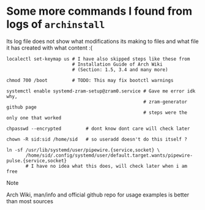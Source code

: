 # Some more commands I found from logs of `archinstall`

Its log file does not show what modifications its making to files and what file it has created with what content :(

```
localectl set-keymap us # I have also skipped steps like these from
                        # Installation Guide of Arch Wiki 
                        # (Section: 1.5, 3.4 and many more)

chmod 700 /boot         # TODO: This may fix bootctl warnings

systemctl enable systemd-zram-setup@zram0.service # Gave me error idk why,
                                                  # zram-generator github page
                                                  # steps were the only one that worked

chpasswd --encrypted         # dont know dont care will check later

chown -R sid:sid /home/sid   # so useradd doesn't do this itself ?

ln -sf /usr/lib/systemd/user/pipewire.{service,socket} \
       /home/sid/.config/systemd/user/default.target.wants/pipewire-pulse.{service,socket}
       # I have no idea what this does, will check later when i am free
```

> [!NOTE]
> Arch Wiki, man/info and official github repo for usage examples is better than most sources
